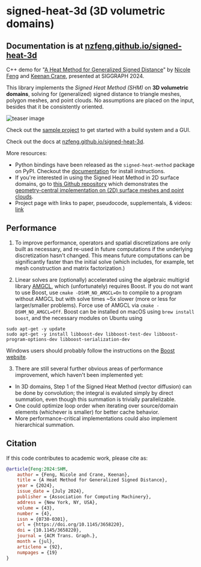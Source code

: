 # signed-heat-3d (3D volumetric domains)

## Documentation is at [nzfeng.github.io/signed-heat-3d](https://nzfeng.github.io/signed-heat-docs)

C++ demo for "[A Heat Method for Generalized Signed Distance](https://nzfeng.github.io/research/SignedHeatMethod/index.html)" by [Nicole Feng](https://nzfeng.github.io/index.html) and [Keenan Crane](https://www.cs.cmu.edu/~kmcrane/), presented at SIGGRAPH 2024.

This library implements the _Signed Heat Method (SHM)_ on **3D volumetric domains**, solving for (generalized) signed distance to triangle meshes, polygon meshes, and point clouds. No assumptions are placed on the input, besides that it be consistently oriented.

![teaser image](media/teaser.png)

Check out the [sample project](https://github.com/nzfeng/signed-heat-demo-3d) to get started with a build system and a GUI.

Check out the docs at [nzfeng.github.io/signed-heat-3d](https://nzfeng.github.io/signed-heat-docs).

More resources:
* Python bindings have been released as the `signed-heat-method` package on PyPI. Checkout the [documentation](https://nzfeng.github.io/signed-heat-docs) for install instructions.
* If you're interested in using the Signed Heat Method in 2D surface domains, go to [this Github repository](https://github.com/nzfeng/signed-heat-demo) which demonstrates the [geometry-central implementation on (2D) surface meshes and point clouds](https://geometry-central.net/surface/algorithms/signed_heat_method/).
* Project page with links to paper, pseudocode, supplementals, & videos: [link](https://nzfeng.github.io/research/SignedHeatMethod/index.html)

## Performance

1. To improve performance, operators and spatial discretizations are only built as necessary, and re-used in future computations if the underlying discretization hasn't changed. This means future computations can be significantly faster than the initial solve (which includes, for example, tet mesh construction and matrix factorization.)

2. Linear solves are (optionally) accelerated using the algebraic multigrid library [AMGCL](https://amgcl.readthedocs.io/en/latest/), which (unfortunately) requires Boost. If you do not want to use Boost, use `cmake -DSHM_NO_AMGCL=On` to compile to a program without AMGCL but with solve times \~5x slower (more or less for larger/smaller problems). Force use of AMGCL via `cmake -DSHM_NO_AMGCL=Off`. Boost can be installed on macOS using `brew install boost`, and the necessary modules on Ubuntu using
```
sudo apt-get -y update
sudo apt-get -y install libboost-dev libboost-test-dev libboost-program-options-dev libboost-serialization-dev
```
Windows users should probably follow the instructions on the [Boost website](https://www.boost.org/releases/latest/).

3. There are still several further obvious areas of performance improvement, which haven't been implemented yet:
* In 3D domains, Step 1 of the Signed Heat Method (vector diffusion) can be done by convolution; the integral is evaluted simply by direct summation, even though this summation is trivially parallelizable. 
* One could optimize loop order when iterating over source/domain elements (whichever is smaller) for better cache behavior.
* More performance-critical implementations could also implement hierarchical summation.

## Citation

If this code contributes to academic work, please cite as:
```bibtex
@article{Feng:2024:SHM,
    author = {Feng, Nicole and Crane, Keenan},
    title = {A Heat Method for Generalized Signed Distance},
    year = {2024},
    issue_date = {July 2024},
    publisher = {Association for Computing Machinery},
    address = {New York, NY, USA},
    volume = {43},
    number = {4},
    issn = {0730-0301},
    url = {https://doi.org/10.1145/3658220},
    doi = {10.1145/3658220},
    journal = {ACM Trans. Graph.},
    month = {jul},
    articleno = {92},
    numpages = {19}
}
```
